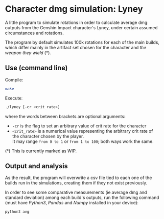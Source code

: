 # Character dmg simulation: Lyney


A little program to simulate rotations in order to calculate average dmg outputs from the Genshin Impact character's Lyney, under certain assumed circumstances and rotations.

The program by default simulates 100k rotations for each of the main builds, which differ mainly in the artifact set chosen for the character and *the weapon they wield* (*).

<h2>Use (command line)</h2>

  Compile:
  ```bash
  make
  ```
  Execute:
  ```bash
  ./lyney [-cr <crit_rate>]
  ```
  where the words between brackets are optional arguments:

   + `-cr` is the flag to set an arbitrary value of crit rate for the character
   + `<crit_rate>` is a numerical value representing the arbitrary crit rate of the character chosen by the player.\
     It may range `from 0 to 1`  or `from 1 to 100`; both ways work the same.


(*) This is currently marked as WIP. 

<h2>Output and analysis</h2>

As the result, the program will overwrite a csv file tied to each one of the builds run in the simulations, creating them if they not exist previously. 

In order to see some comparative measurements (ie average dmg and standard deviation) among each build's outputs, run the following command (must have *Python3*, *Pandas* and *Numpy* installed in your device):

```bash
python3 avg
```

